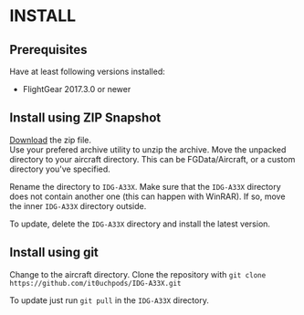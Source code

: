 # INSTALL
## Prerequisites
Have at least following versions installed:
* FlightGear 2017.3.0 or newer

## Install using ZIP Snapshot
[Download](https://github.com/it0uchpods/IDG-A33X/archive/master.zip) the zip file.  
Use your prefered archive utility to unzip the archive.
Move the unpacked directory to your aircraft directory. This can be FGData/Aircraft, or a custom directory you've specified.

Rename the directory to `IDG-A33X`.
Make sure that the `IDG-A33X` directory does not contain another one (this can happen with WinRAR). If so, move the inner `IDG-A33X` directory outside.

To update, delete the `IDG-A33X` directory and install the latest version.

## Install using git
Change to the aircraft directory.
Clone the repository with `git clone https://github.com/it0uchpods/IDG-A33X.git`

To update just run `git pull` in the `IDG-A33X` directory.
